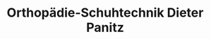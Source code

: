 ---
title: "Orthopädie-Schuhtechnik Dieter Panitz"
url: /bad-aibling/orthopaedie-schuhtechnik-dieter-panitz/
shop: Schuhe
---